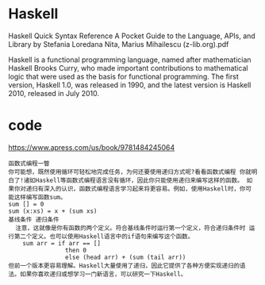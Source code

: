 # Haskell
Haskell Quick Syntax Reference A Pocket Guide to the Language, APIs, and Library by Stefania Loredana Nita, Marius Mihailescu (z-lib.org).pdf


Haskell is a functional programming language, 
named after mathematician Haskell Brooks Curry, who made important contributions to mathematical logic that were used as the basis for functional programming. The first version, Haskell 1.0, was released in 1990, and the latest version is Haskell 2010, released in July 2010.

# code
https://www.apress.com/us/book/9781484245064

```
函数式编程一瞥
你可能想，既然使用循环可轻松地完成任务，为何还要使用递归方式呢?看看函数式编程 你就明白了!诸如Haskell等函数式编程语言没有循环，因此你只能使用递归来编写这样的函数。 如果你对递归有深入的认识，函数式编程语言学习起来将更容易。例如，使用Haskell时，你可 能这样编写函数sum。
sum [] = 0
sum (x:xs) = x + (sum xs)
基线条件 递归条件
  注意，这就像是你有函数的两个定义。符合基线条件时运行第一个定义，符合递归条件时 运行第二个定义。也可以使用Haskell语言中的if语句来编写这个函数。
    sum arr = if arr == []
                then 0
                else (head arr) + (sum (tail arr))
但前一个版本更容易理解。Haskell大量使用了递归，因此它提供了各种方便实现递归的语 法。如果你喜欢递归或想学习一门新语言，可以研究一下Haskell。
```
